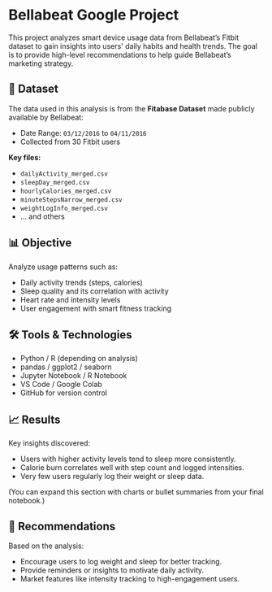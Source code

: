 # Bellabeat Google Project

This project analyzes smart device usage data from Bellabeat’s Fitbit dataset to gain insights into users' daily habits and health trends. The goal is to provide high-level recommendations to help guide Bellabeat’s marketing strategy.

## 📁 Dataset

The data used in this analysis is from the **Fitabase Dataset** made publicly available by Bellabeat:
- Date Range: `03/12/2016` to `04/11/2016`
- Collected from 30 Fitbit users

**Key files:**
- `dailyActivity_merged.csv`
- `sleepDay_merged.csv`
- `hourlyCalories_merged.csv`
- `minuteStepsNarrow_merged.csv`
- `weightLogInfo_merged.csv`
- ... and others

## 📊 Objective

Analyze usage patterns such as:
- Daily activity trends (steps, calories)
- Sleep quality and its correlation with activity
- Heart rate and intensity levels
- User engagement with smart fitness tracking

## 🛠️ Tools & Technologies

- Python / R (depending on analysis)
- pandas / ggplot2 / seaborn
- Jupyter Notebook / R Notebook
- VS Code / Google Colab
- GitHub for version control

## 📈 Results

Key insights discovered:
- Users with higher activity levels tend to sleep more consistently.
- Calorie burn correlates well with step count and logged intensities.
- Very few users regularly log their weight or sleep data.

(You can expand this section with charts or bullet summaries from your final notebook.)

## 🧠 Recommendations

Based on the analysis:
- Encourage users to log weight and sleep for better tracking.
- Provide reminders or insights to motivate daily activity.
- Market features like intensity tracking to high-engagement users.




